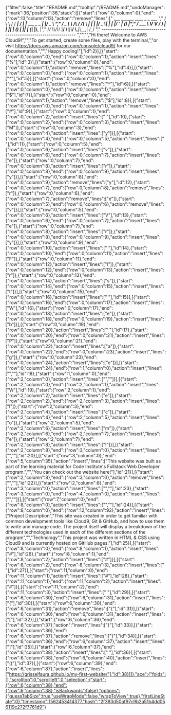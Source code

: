 {"filter":false,"title":"README.md","tooltip":"/README.md","undoManager":{"mark":36,"position":36,"stack":[[{"start":{"row":0,"column":0},"end":{"row":13,"column":13},"action":"remove","lines":["         ___        ______     ____ _                 _  ___  ","        / \\ \\      / / ___|   / ___| | ___  _   _  __| |/ _ \\ ","       / _ \\ \\ /\\ / /\\___ \\  | |   | |/ _ \\| | | |/ _` | (_) |","      / ___ \\ V  V /  ___) | | |___| | (_) | |_| | (_| |\\__, |","     /_/   \\_\\_/\\_/  |____/   \\____|_|\\___/ \\__,_|\\__,_|  /_/ "," ----------------------------------------------------------------- ","","","Hi there! Welcome to AWS Cloud9!","","To get started, create some files, play with the terminal,","or visit https://docs.aws.amazon.com/console/cloud9/ for our documentation.","","Happy coding!"],"id":2}],[{"start":{"row":0,"column":0},"end":{"row":0,"column":1},"action":"insert","lines":["%"],"id":3}],[{"start":{"row":0,"column":0},"end":{"row":0,"column":1},"action":"remove","lines":["%"],"id":4}],[{"start":{"row":0,"column":0},"end":{"row":0,"column":1},"action":"insert","lines":["^"],"id":5}],[{"start":{"row":0,"column":0},"end":{"row":0,"column":1},"action":"remove","lines":["^"],"id":6}],[{"start":{"row":0,"column":0},"end":{"row":0,"column":1},"action":"insert","lines":["$"],"id":7}],[{"start":{"row":0,"column":0},"end":{"row":0,"column":1},"action":"remove","lines":["$"],"id":8}],[{"start":{"row":0,"column":0},"end":{"row":0,"column":1},"action":"insert","lines":["#"],"id":9}],[{"start":{"row":0,"column":1},"end":{"row":0,"column":2},"action":"insert","lines":[" "],"id":10},{"start":{"row":0,"column":2},"end":{"row":0,"column":3},"action":"insert","lines":["M"]},{"start":{"row":0,"column":3},"end":{"row":0,"column":4},"action":"insert","lines":["y"]}],[{"start":{"row":0,"column":4},"end":{"row":0,"column":5},"action":"insert","lines":[" "],"id":11},{"start":{"row":0,"column":5},"end":{"row":0,"column":6},"action":"insert","lines":["v"]},{"start":{"row":0,"column":6},"end":{"row":0,"column":7},"action":"insert","lines":["e"]},{"start":{"row":0,"column":7},"end":{"row":0,"column":8},"action":"insert","lines":["r"]},{"start":{"row":0,"column":8},"end":{"row":0,"column":9},"action":"insert","lines":["y"]}],[{"start":{"row":0,"column":8},"end":{"row":0,"column":9},"action":"remove","lines":["y"],"id":12},{"start":{"row":0,"column":7},"end":{"row":0,"column":8},"action":"remove","lines":["r"]},{"start":{"row":0,"column":6},"end":{"row":0,"column":7},"action":"remove","lines":["e"]},{"start":{"row":0,"column":5},"end":{"row":0,"column":6},"action":"remove","lines":["v"]}],[{"start":{"row":0,"column":5},"end":{"row":0,"column":6},"action":"insert","lines":["V"],"id":13},{"start":{"row":0,"column":6},"end":{"row":0,"column":7},"action":"insert","lines":["e"]},{"start":{"row":0,"column":7},"end":{"row":0,"column":8},"action":"insert","lines":["r"]},{"start":{"row":0,"column":8},"end":{"row":0,"column":9},"action":"insert","lines":["y"]}],[{"start":{"row":0,"column":9},"end":{"row":0,"column":10},"action":"insert","lines":[" "],"id":14},{"start":{"row":0,"column":10},"end":{"row":0,"column":11},"action":"insert","lines":["F"]},{"start":{"row":0,"column":11},"end":{"row":0,"column":12},"action":"insert","lines":["i"]},{"start":{"row":0,"column":12},"end":{"row":0,"column":13},"action":"insert","lines":["r"]},{"start":{"row":0,"column":13},"end":{"row":0,"column":14},"action":"insert","lines":["s"]},{"start":{"row":0,"column":14},"end":{"row":0,"column":15},"action":"insert","lines":["t"]}],[{"start":{"row":0,"column":15},"end":{"row":0,"column":16},"action":"insert","lines":[" "],"id":15}],[{"start":{"row":0,"column":16},"end":{"row":0,"column":17},"action":"insert","lines":["W"],"id":16},{"start":{"row":0,"column":17},"end":{"row":0,"column":18},"action":"insert","lines":["e"]},{"start":{"row":0,"column":18},"end":{"row":0,"column":19},"action":"insert","lines":["b"]}],[{"start":{"row":0,"column":19},"end":{"row":0,"column":20},"action":"insert","lines":[" "],"id":17},{"start":{"row":0,"column":20},"end":{"row":0,"column":21},"action":"insert","lines":["P"]},{"start":{"row":0,"column":21},"end":{"row":0,"column":22},"action":"insert","lines":["a"]},{"start":{"row":0,"column":22},"end":{"row":0,"column":23},"action":"insert","lines":["g"]},{"start":{"row":0,"column":23},"end":{"row":0,"column":24},"action":"insert","lines":["e"]}],[{"start":{"row":0,"column":24},"end":{"row":1,"column":0},"action":"insert","lines":["",""],"id":18},{"start":{"row":1,"column":0},"end":{"row":2,"column":0},"action":"insert","lines":["",""]}],[{"start":{"row":2,"column":0},"end":{"row":2,"column":1},"action":"insert","lines":["W"],"id":19},{"start":{"row":2,"column":1},"end":{"row":2,"column":2},"action":"insert","lines":["e"]},{"start":{"row":2,"column":2},"end":{"row":2,"column":3},"action":"insert","lines":["l"]},{"start":{"row":2,"column":3},"end":{"row":2,"column":4},"action":"insert","lines":["c"]},{"start":{"row":2,"column":4},"end":{"row":2,"column":5},"action":"insert","lines":["o"]},{"start":{"row":2,"column":5},"end":{"row":2,"column":6},"action":"insert","lines":["m"]},{"start":{"row":2,"column":6},"end":{"row":2,"column":7},"action":"insert","lines":["e"]},{"start":{"row":2,"column":7},"end":{"row":2,"column":8},"action":"insert","lines":["!"]}],[{"start":{"row":2,"column":8},"end":{"row":3,"column":0},"action":"insert","lines":["",""],"id":20}],[{"start":{"row":3,"column":0},"end":{"row":5,"column":35},"action":"insert","lines":["This website was built as part of the learning material for Code Institute's Fullstack Web Developer program.","","You can check out the website here!"],"id":21}],[{"start":{"row":2,"column":8},"end":{"row":3,"column":0},"action":"remove","lines":["",""],"id":22}],[{"start":{"row":2,"column":8},"end":{"row":3,"column":0},"action":"insert","lines":["",""],"id":23},{"start":{"row":3,"column":0},"end":{"row":4,"column":0},"action":"insert","lines":["",""]}],[{"start":{"row":7,"column":0},"end":{"row":8,"column":0},"action":"insert","lines":["",""],"id":24}],[{"start":{"row":8,"column":0},"end":{"row":12,"column":92},"action":"insert","lines":["Project Description","This site was created in order to get familiar with common development tools like Cloud9, Git & GitHub, and how to use them to write and manage code. The project itself will display a breakdown of the different technologies used in each of the different sections of the program","","Technology","This project was written in HTML & CSS using Cloud9 and is currently hosted on GitHub pages."],"id":25}],[{"start":{"row":8,"column":0},"end":{"row":8,"column":1},"action":"insert","lines":["#"],"id":26},{"start":{"row":8,"column":1},"end":{"row":8,"column":2},"action":"insert","lines":["#"]}],[{"start":{"row":8,"column":2},"end":{"row":8,"column":3},"action":"insert","lines":[" "],"id":27}],[{"start":{"row":11,"column":0},"end":{"row":11,"column":1},"action":"insert","lines":["#"],"id":28},{"start":{"row":11,"column":1},"end":{"row":11,"column":2},"action":"insert","lines":["#"]}],[{"start":{"row":11,"column":2},"end":{"row":11,"column":3},"action":"insert","lines":[" "],"id":29}],[{"start":{"row":6,"column":30},"end":{"row":6,"column":31},"action":"insert","lines":["{"],"id":30}],[{"start":{"row":6,"column":30},"end":{"row":6,"column":31},"action":"remove","lines":["{"],"id":31}],[{"start":{"row":6,"column":30},"end":{"row":6,"column":31},"action":"insert","lines":["["],"id":32}],[{"start":{"row":6,"column":36},"end":{"row":6,"column":37},"action":"insert","lines":["}"],"id":33}],[{"start":{"row":6,"column":36},"end":{"row":6,"column":37},"action":"remove","lines":["}"],"id":34}],[{"start":{"row":6,"column":36},"end":{"row":6,"column":37},"action":"insert","lines":["]"],"id":35}],[{"start":{"row":6,"column":37},"end":{"row":6,"column":38},"action":"insert","lines":[" "],"id":36}],[{"start":{"row":6,"column":38},"end":{"row":6,"column":40},"action":"insert","lines":["()"],"id":37}],[{"start":{"row":6,"column":39},"end":{"row":6,"column":87},"action":"insert","lines":["https://grisselfaura.github.io/my-first-website/"],"id":38}]]},"ace":{"folds":[],"scrolltop":0,"scrollleft":0,"selection":{"start":{"row":6,"column":38},"end":{"row":6,"column":38},"isBackwards":false},"options":{"guessTabSize":true,"useWrapMode":false,"wrapToView":true},"firstLineState":0},"timestamp":1562453414377,"hash":"2f383d50af97c9b2a51b4dd056119c272f7761d9"}